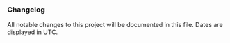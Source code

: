 ### Changelog

All notable changes to this project will be documented in this file. Dates are displayed in UTC.
